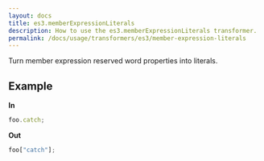 ```yaml
---
layout: docs
title: es3.memberExpressionLiterals
description: How to use the es3.memberExpressionLiterals transformer.
permalink: /docs/usage/transformers/es3/member-expression-literals
---
```


Turn member expression reserved word properties into literals.

## Example

**In**

```javascript
foo.catch;
```

**Out**

```javascript
foo["catch"];
```
